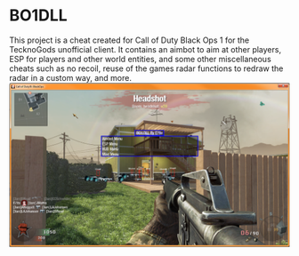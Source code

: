 # BO1DLL

This project is a cheat created for Call of Duty Black Ops 1 for the TecknoGods unofficial client. It contains an aimbot to aim at other players, ESP for players and other world entities, and some other miscellaneous cheats such as no recoil, reuse of the games radar functions to redraw the radar in a custom way, and more. 
![](/screenshot.png)
